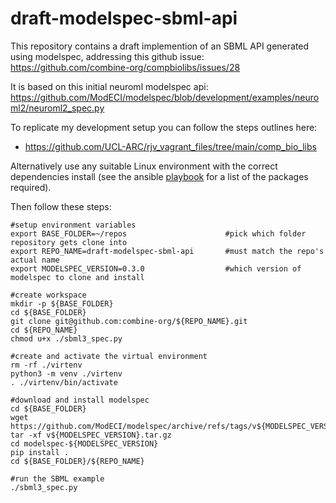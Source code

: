 # draft-modelspec-sbml-api
This repository contains a draft implemention of an SBML API generated using modelspec, addressing this github issue: 
https://github.com/combine-org/compbiolibs/issues/28

It is based on this initial neuroml modelspec api:
https://github.com/ModECI/modelspec/blob/development/examples/neuroml2/neuroml2_spec.py

To replicate my development setup you can follow the steps outlines here:
- https://github.com/UCL-ARC/rjv_vagrant_files/tree/main/comp_bio_libs

Alternatively use any suitable Linux environment with the correct dependencies install (see the ansible [playbook](https://github.com/UCL-ARC/rjv_vagrant_files/blob/main/comp_bio_libs/synced_folder/ansible_local/playbook.yml) for a list of the packages required).

Then follow these steps:

```
#setup environment variables
export BASE_FOLDER=~/repos                      #pick which folder repository gets clone into
export REPO_NAME=draft-modelspec-sbml-api       #must match the repo's actual name
export MODELSPEC_VERSION=0.3.0                  #which version of modelspec to clone and install

#create workspace
mkdir -p ${BASE_FOLDER}
cd ${BASE_FOLDER}
git clone git@github.com:combine-org/${REPO_NAME}.git
cd ${REPO_NAME}
chmod u+x ./sbml3_spec.py

#create and activate the virtual environment
rm -rf ./virtenv
python3 -m venv ./virtenv
. ./virtenv/bin/activate

#download and install modelspec
cd ${BASE_FOLDER}
wget https://github.com/ModECI/modelspec/archive/refs/tags/v${MODELSPEC_VERSION}.tar.gz
tar -xf v${MODELSPEC_VERSION}.tar.gz
cd modelspec-${MODELSPEC_VERSION}
pip install .
cd ${BASE_FOLDER}/${REPO_NAME}

#run the SBML example
./sbml3_spec.py
```